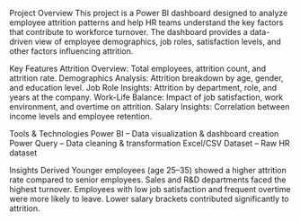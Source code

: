 Project Overview
This project is a Power BI dashboard designed to analyze employee attrition patterns and help HR teams understand the key factors that contribute to workforce turnover.
The dashboard provides a data-driven view of employee demographics, job roles, satisfaction levels, and other factors influencing attrition.

Key Features
Attrition Overview: Total employees, attrition count, and attrition rate.
Demographics Analysis: Attrition breakdown by age, gender, and education level.
Job Role Insights: Attrition by department, role, and years at the company.
Work-Life Balance: Impact of job satisfaction, work environment, and overtime on attrition.
Salary Insights: Correlation between income levels and employee retention.

Tools & Technologies
Power BI – Data visualization & dashboard creation
Power Query – Data cleaning & transformation
Excel/CSV Dataset – Raw HR dataset

Insights Derived
Younger employees (age 25–35) showed a higher attrition rate compared to senior employees.
Sales and R&D departments faced the highest turnover.
Employees with low job satisfaction and frequent overtime were more likely to leave.
Lower salary brackets contributed significantly to attrition.

